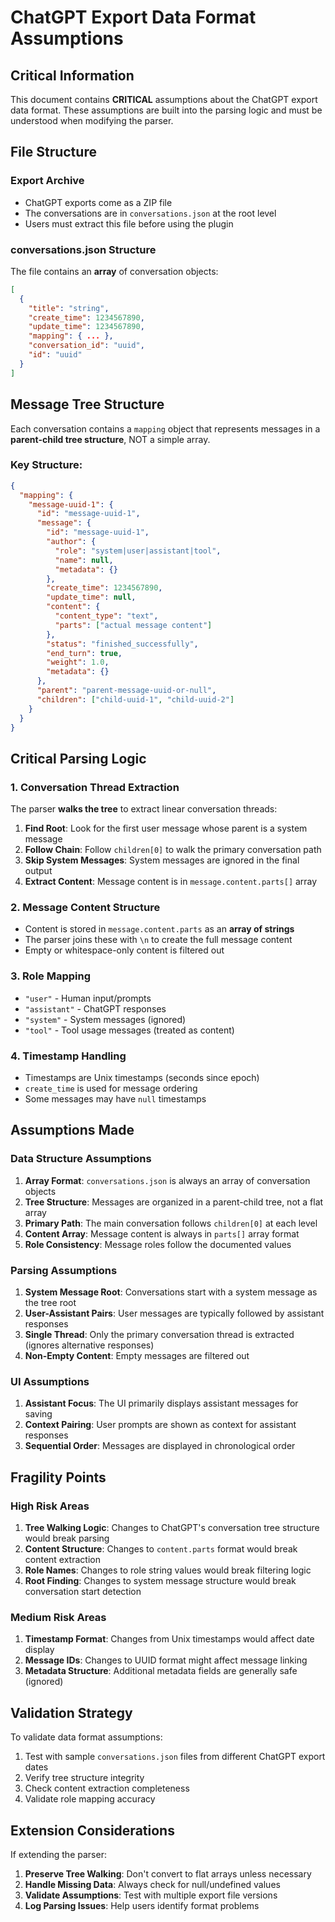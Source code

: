 # ChatGPT Export Data Format Assumptions

## Critical Information

This document contains **CRITICAL** assumptions about the ChatGPT export data format. These assumptions are built into the parsing logic and must be understood when modifying the parser.

## File Structure

### Export Archive
- ChatGPT exports come as a ZIP file
- The conversations are in `conversations.json` at the root level
- Users must extract this file before using the plugin

### conversations.json Structure

The file contains an **array** of conversation objects:

```json
[
  {
    "title": "string",
    "create_time": 1234567890,
    "update_time": 1234567890,
    "mapping": { ... },
    "conversation_id": "uuid",
    "id": "uuid"
  }
]
```

## Message Tree Structure

Each conversation contains a `mapping` object that represents messages in a **parent-child tree structure**, NOT a simple array.

### Key Structure:
```json
{
  "mapping": {
    "message-uuid-1": {
      "id": "message-uuid-1",
      "message": {
        "id": "message-uuid-1",
        "author": {
          "role": "system|user|assistant|tool",
          "name": null,
          "metadata": {}
        },
        "create_time": 1234567890,
        "update_time": null,
        "content": {
          "content_type": "text",
          "parts": ["actual message content"]
        },
        "status": "finished_successfully",
        "end_turn": true,
        "weight": 1.0,
        "metadata": {}
      },
      "parent": "parent-message-uuid-or-null",
      "children": ["child-uuid-1", "child-uuid-2"]
    }
  }
}
```

## Critical Parsing Logic

### 1. Conversation Thread Extraction
The parser **walks the tree** to extract linear conversation threads:

1. **Find Root**: Look for the first user message whose parent is a system message
2. **Follow Chain**: Follow `children[0]` to walk the primary conversation path
3. **Skip System Messages**: System messages are ignored in the final output
4. **Extract Content**: Message content is in `message.content.parts[]` array

### 2. Message Content Structure
- Content is stored in `message.content.parts` as an **array of strings**
- The parser joins these with `\n` to create the full message content
- Empty or whitespace-only content is filtered out

### 3. Role Mapping
- `"user"` - Human input/prompts
- `"assistant"` - ChatGPT responses 
- `"system"` - System messages (ignored)
- `"tool"` - Tool usage messages (treated as content)

### 4. Timestamp Handling
- Timestamps are Unix timestamps (seconds since epoch)
- `create_time` is used for message ordering
- Some messages may have `null` timestamps

## Assumptions Made

### Data Structure Assumptions
1. **Array Format**: `conversations.json` is always an array of conversation objects
2. **Tree Structure**: Messages are organized in a parent-child tree, not a flat array
3. **Primary Path**: The main conversation follows `children[0]` at each level
4. **Content Array**: Message content is always in `parts[]` array format
5. **Role Consistency**: Message roles follow the documented values

### Parsing Assumptions  
1. **System Message Root**: Conversations start with a system message as the tree root
2. **User-Assistant Pairs**: User messages are typically followed by assistant responses
3. **Single Thread**: Only the primary conversation thread is extracted (ignores alternative responses)
4. **Non-Empty Content**: Empty messages are filtered out

### UI Assumptions
1. **Assistant Focus**: The UI primarily displays assistant messages for saving
2. **Context Pairing**: User prompts are shown as context for assistant responses
3. **Sequential Order**: Messages are displayed in chronological order

## Fragility Points

### High Risk Areas
1. **Tree Walking Logic**: Changes to ChatGPT's conversation tree structure would break parsing
2. **Content Structure**: Changes to `content.parts` format would break content extraction
3. **Role Names**: Changes to role string values would break filtering logic
4. **Root Finding**: Changes to system message structure would break conversation start detection

### Medium Risk Areas
1. **Timestamp Format**: Changes from Unix timestamps would affect date display
2. **Message IDs**: Changes to UUID format might affect message linking
3. **Metadata Structure**: Additional metadata fields are generally safe (ignored)

## Validation Strategy

To validate data format assumptions:
1. Test with sample `conversations.json` files from different ChatGPT export dates
2. Verify tree structure integrity
3. Check content extraction completeness
4. Validate role mapping accuracy

## Extension Considerations

If extending the parser:
1. **Preserve Tree Walking**: Don't convert to flat arrays unless necessary
2. **Handle Missing Data**: Always check for null/undefined values
3. **Validate Assumptions**: Test with multiple export file versions
4. **Log Parsing Issues**: Help users identify format problems
